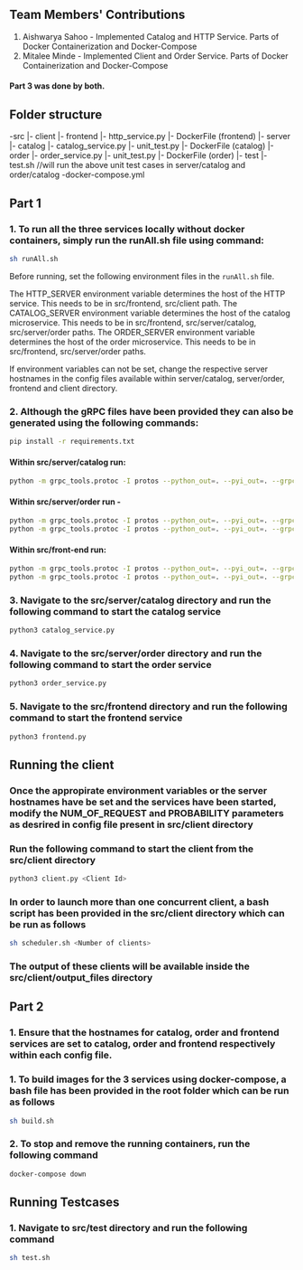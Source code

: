 ## Team Members' Contributions

1) Aishwarya Sahoo - Implemented Catalog and HTTP Service. Parts of Docker Containerization and Docker-Compose
2) Mitalee Minde - Implemented Client and Order Service. Parts of Docker Containerization and Docker-Compose
#### Part 3 was done by both.

## Folder structure

-src
  |- client
  |- frontend
    |- http_service.py
    |- DockerFile (frontend)
  |- server
    |- catalog
        |- catalog_service.py
        |- unit_test.py
        |- DockerFile (catalog)
    |-order
        |- order_service.py
        |- unit_test.py
        |- DockerFile (order)
  |- test
    |- test.sh //will run the above unit test cases in server/catalog and order/catalog
-docker-compose.yml
## Part 1 
### 1. To run all the three services locally without docker containers, simply run the runAll.sh file using command:
```bash
sh runAll.sh
```
Before running, set the following environment files in the `runAll.sh` file.

The HTTP_SERVER environment variable determines the host of the HTTP service. This needs to be in src/frontend, src/client path.
The CATALOG_SERVER environment variable determines the host of the catalog microservice. This needs to be in src/frontend, src/server/catalog, src/server/order paths.
The ORDER_SERVER environment variable determines the host of the order microservice. This needs to be in src/frontend, src/server/order paths.

If environment variables can not be set, change the respective server hostnames in the config files available within server/catalog, server/order, frontend and client directory.

### 2. Although the gRPC files have been provided they can also be generated using the following commands: 

```bash
pip install -r requirements.txt
```

#### Within src/server/catalog run:
```bash
python -m grpc_tools.protoc -I protos --python_out=. --pyi_out=. --grpc_python_out=. protos/catalog.proto
```

#### Within src/server/order run - 
```bash
python -m grpc_tools.protoc -I protos --python_out=. --pyi_out=. --grpc_python_out=. protos/catalog.proto
python -m grpc_tools.protoc -I protos --python_out=. --pyi_out=. --grpc_python_out=. protos/order.proto
```

#### Within src/front-end run:
```bash
python -m grpc_tools.protoc -I protos --python_out=. --pyi_out=. --grpc_python_out=. protos/catalog.proto
python -m grpc_tools.protoc -I protos --python_out=. --pyi_out=. --grpc_python_out=. protos/order.proto
```

### 3. Navigate to the src/server/catalog directory and run the following command to start the catalog service
```bash
python3 catalog_service.py
```

### 4. Navigate to the src/server/order directory and run the following command to start the order service
```bash
python3 order_service.py
```

### 5. Navigate to the src/frontend directory and run the following command to start the frontend service
```bash
python3 frontend.py
```

## Running the client

### Once the appropirate environment variables or the server hostnames have be set and the services have been started, modify the NUM_OF_REQUEST and PROBABILITY parameters as desrired in config file present in src/client directory


### Run the following command to start the client from the src/client directory
```bash
python3 client.py <Client Id>
```

### In order to launch more than one concurrent client, a bash script has been provided in the src/client directory which can be run as follows 
```bash
sh scheduler.sh <Number of clients>
```

### The output of these clients will be available inside the src/client/output_files directory

## Part 2
### 1. Ensure that the hostnames for catalog, order and frontend services are set to catalog, order and frontend respectively within each config file. 

### 1. To build images for the 3 services using docker-compose, a bash file has been provided in the root folder which can be run as follows
```bash
sh build.sh
```

### 2. To stop and remove the running containers, run the following command
```bash
docker-compose down
```

## Running Testcases

### 1. Navigate to src/test directory and run the following command
```bash
sh test.sh
```